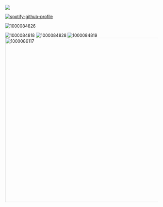 ![](https://komarev.com/ghpvc/?username=dmutt7&color=5A8691&label=woof)

[![spotify-github-profile](https://spotify-github-profile.kittinanx.com/api/view?uid=hpvy7u3a5ewsaqd808vwnxcls&cover_image=true&theme=natemoo-re&show_offline=false&background_color=121212&interchange=false&bar_color=5f8f99&bar_color_cover=false)](https://github.com/kittinan/spotify-github-profile)

![1000084826](https://github.com/user-attachments/assets/d6ba581b-073e-41e4-a87d-33ebe840b550)

![1000084818](https://github.com/user-attachments/assets/ba67a46a-1c15-4e49-b6c1-6de9716c39f3) 
![1000084828](https://github.com/user-attachments/assets/790e1619-9533-4617-a782-86078f76fa0d)
![1000084819](https://github.com/user-attachments/assets/f1e996b4-c340-4013-b3a0-daaa03ca86d0)
<img width="736" height="542" alt="1000086117" src="https://github.com/user-attachments/assets/70353534-e813-457f-a7ad-f9f470bd3ec7" />
